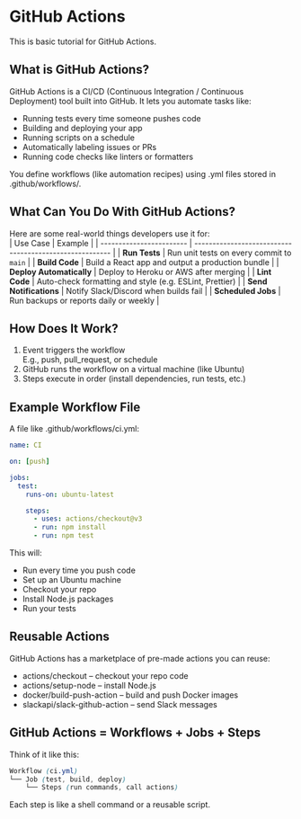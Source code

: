 # GitHub Actions
This is basic tutorial for GitHub Actions.<br>

## What is GitHub Actions?
GitHub Actions is a CI/CD (Continuous Integration / Continuous Deployment) tool built into GitHub. It lets you automate tasks like:<br>
- Running tests every time someone pushes code<br>
- Building and deploying your app<br>
- Running scripts on a schedule<br>
- Automatically labeling issues or PRs<br>
- Running code checks like linters or formatters<br>

You define workflows (like automation recipes) using .yml files stored in .github/workflows/.<br>

## What Can You Do With GitHub Actions?
Here are some real-world things developers use it for:<br>
| Use Case                 | Example                                                 |
| ------------------------ | ------------------------------------------------------- |
| **Run Tests**            | Run unit tests on every commit to `main`                |
| **Build Code**           | Build a React app and output a production bundle        |
| **Deploy Automatically** | Deploy to Heroku or AWS after merging                   |
| **Lint Code**            | Auto-check formatting and style (e.g. ESLint, Prettier) |
| **Send Notifications**   | Notify Slack/Discord when builds fail                   |
| **Scheduled Jobs**       | Run backups or reports daily or weekly                  |

## How Does It Work?
1. Event triggers the workflow<br>
E.g., push, pull_request, or schedule<br>
2. GitHub runs the workflow on a virtual machine (like Ubuntu)<br>
3. Steps execute in order (install dependencies, run tests, etc.)<br>

## Example Workflow File
A file like .github/workflows/ci.yml:<br>
```yaml
name: CI

on: [push]

jobs:
  test:
    runs-on: ubuntu-latest

    steps:
      - uses: actions/checkout@v3
      - run: npm install
      - run: npm test
```
This will:
- Run every time you push code<br>
- Set up an Ubuntu machine<br>
- Checkout your repo<br>
- Install Node.js packages<br>
- Run your tests<br>

## Reusable Actions
GitHub Actions has a marketplace of pre-made actions you can reuse:<br>
- actions/checkout – checkout your repo code<br>
- actions/setup-node – install Node.js<br>
- docker/build-push-action – build and push Docker images<br>
- slackapi/slack-github-action – send Slack messages<br>

##  GitHub Actions = Workflows + Jobs + Steps
Think of it like this:<br>
```scss
Workflow (ci.yml)
└── Job (test, build, deploy)
    └── Steps (run commands, call actions)
```
Each step is like a shell command or a reusable script.<br>
